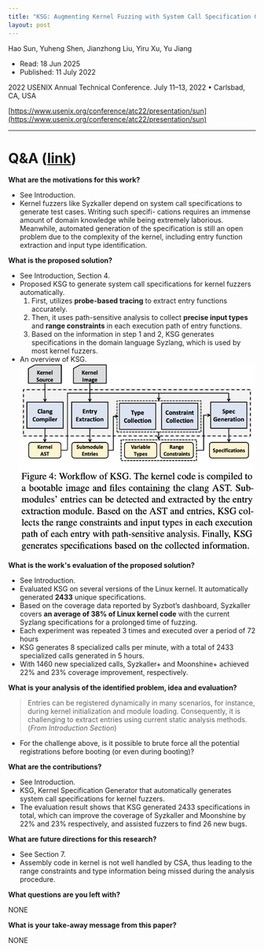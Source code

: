 ```yaml
---
title: "KSG: Augmenting Kernel Fuzzing with System Call Specification Generation"
layout: post
---
```


Hao Sun, Yuheng Shen, Jianzhong Liu, Yiru Xu, Yu Jiang

* Read: 18 Jun 2025
* Published: 11 July 2022

2022 USENIX Annual Technical Conference. July 11–13, 2022 • Carlsbad, CA, USA

[https://www.usenix.org/conference/atc22/presentation/sun](https://www.usenix.org/conference/atc22/presentation/sun)

---

# Q&A ([link](https://cseweb.ucsd.edu/~wgg/CSE210/howtoread.html))

**What are the motivations for this work?** 
* See Introduction.
* Kernel fuzzers like Syzkaller depend on system call specifications to generate test cases. Writing such specifi- cations requires an immense amount of domain knowledge while being extremely laborious. Meanwhile, automated generation of the specification is still an open problem due to the complexity of the kernel, including entry function extraction and input type identification.

**What is the proposed solution?**
* See Introduction, Section 4.
* Proposed KSG to generate system call specifications for kernel fuzzers automatically. 
    1. First, utilizes **probe-based tracing** to extract entry functions accurately. 
    2. Then, it uses path-sensitive analysis to collect **precise input types** and **range constraints** in each execution path of entry functions. 
    3. Based on the information in step 1 and 2, KSG generates specifications in the domain language Syzlang, which is used by most kernel fuzzers.
* An overview of KSG.
![overview](/images/posts/ksg/overview.png) 

**What is the work's evaluation of the proposed solution?**
* See Introduction.
* Evaluated KSG on several versions of the Linux kernel. It automatically generated **2433** unique specifications.
* Based on the coverage data reported by Syzbot’s dashboard, Syzkaller covers **an average of 38% of Linux kernel code** with the current Syzlang specifications for a prolonged time of fuzzing.
* Each experiment was repeated 3 times and executed over a period of 72 hours
* KSG generates 8 specialized calls per minute, with a total of 2433 specialized calls generated in 5 hours.
* With 1460 new specialized calls, Syzkaller+ and Moonshine+ achieved 22% and 23% coverage improvement, respectively.

**What is your analysis of the identified problem, idea and evaluation?**
> Entries can be registered dynamically in many scenarios, for instance, during kernel initialization and module loading.
> Consequently, it is challenging to extract entries using current static analysis methods. (*From Introduction Section*)
* For the challenge above, is it possible to brute force all the potential registrations before booting (or even during booting)?

**What are the contributions?**
* See Introduction.
* KSG, Kernel Specification Generator that automatically generates system call specifications for kernel fuzzers.
* The evaluation result shows that KSG generated 2433 specifications in total, which can improve the coverage of Syzkaller and Moonshine by 22% and 23% respectively, and assisted fuzzers to find 26 new bugs.

**What are future directions for this research?**
* See Section 7.
* Assembly code in kernel is not well handled by CSA, thus leading to the range constraints and type information being missed during the analysis procedure.

**What questions are you left with?**

NONE

**What is your take-away message from this paper?**

NONE
